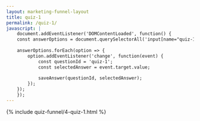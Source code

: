 ```yaml
---
layout: marketing-funnel-layout
title: quiz-1
permalink: /quiz-1/
javascript: |
    document.addEventListener('DOMContentLoaded', function() {
    const answerOptions = document.querySelectorAll('input[name="quiz-1"]');
    
    answerOptions.forEach(option => {
        option.addEventListener('change', function(event) {
            const questionId = 'quiz-1';
            const selectedAnswer = event.target.value;
            
            saveAnswer(questionId, selectedAnswer);
        });
    });
    });
---
```


{% include quiz-funnel/4-quiz-1.html %}
